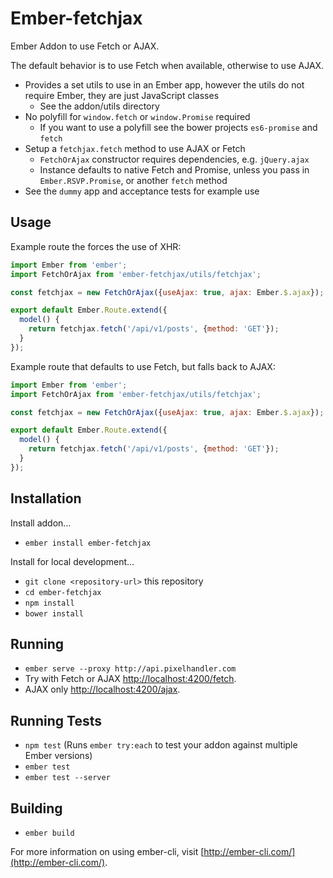 # Ember-fetchjax

Ember Addon to use Fetch or AJAX.

The default behavior is to use Fetch when available, otherwise to use AJAX.

- Provides a set utils to use in an Ember app, however the utils do
  not require Ember, they are just JavaScript classes
  - See the addon/utils directory
- No polyfill for `window.fetch` or `window.Promise` required
  - If you want to use a polyfill see the bower projects `es6-promise`
    and `fetch`
- Setup a `fetchjax.fetch` method to use AJAX or Fetch
  - `FetchOrAjax` constructor requires dependencies, e.g. `jQuery.ajax`
  - Instance defaults to native Fetch and Promise, unless you pass in
    `Ember.RSVP.Promise`, or another `fetch` method
- See the `dummy` app and acceptance tests for example use


## Usage

Example route the forces the use of XHR:

```js
import Ember from 'ember';
import FetchOrAjax from 'ember-fetchjax/utils/fetchjax';

const fetchjax = new FetchOrAjax({useAjax: true, ajax: Ember.$.ajax});

export default Ember.Route.extend({
  model() {
    return fetchjax.fetch('/api/v1/posts', {method: 'GET'});
  }
});

```

Example route that defaults to use Fetch, but falls back to AJAX:

```js
import Ember from 'ember';
import FetchOrAjax from 'ember-fetchjax/utils/fetchjax';

const fetchjax = new FetchOrAjax({useAjax: true, ajax: Ember.$.ajax});

export default Ember.Route.extend({
  model() {
    return fetchjax.fetch('/api/v1/posts', {method: 'GET'});
  }
});

```


## Installation

Install addon…

* `ember install ember-fetchjax`

Install for local development…

* `git clone <repository-url>` this repository
* `cd ember-fetchjax`
* `npm install`
* `bower install`

## Running

* `ember serve --proxy http://api.pixelhandler.com`
* Try with Fetch or AJAX [http://localhost:4200/fetch](http://localhost:4200/fetch).
* AJAX only [http://localhost:4200/ajax](http://localhost:4200/ajax).

## Running Tests

* `npm test` (Runs `ember try:each` to test your addon against multiple Ember versions)
* `ember test`
* `ember test --server`

## Building

* `ember build`

For more information on using ember-cli, visit [http://ember-cli.com/](http://ember-cli.com/).
